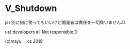 # V_Shutdown

ja)
別に何に使ってもいいけど開発者は責任を一切負いません:D

us)
developers all Not responsible:D

(c)mayu___cs 2019
